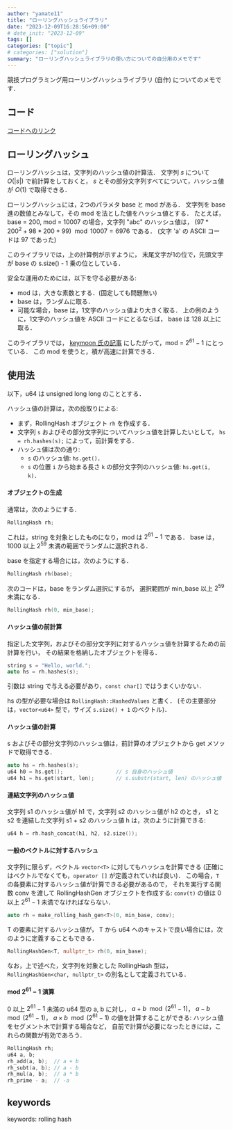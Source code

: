 ```yaml
---
author: "yamate11"
title: "ローリングハッシュライブラリ"
date: "2023-12-09T16:28:56+09:00"
# date_init: "2023-12-09"
tags: []
categories: ["topic"]
# categories: ["solution"]
summary: "ローリングハッシュライブラリの使い方についての自分用のメモです"
---
```


競技プログラミング用ローリングハッシュライブラリ (自作) についてのメモです．

## コード

[コードへのリンク](https://github.com/yamate11/compprog-clib/blob/master/rollingHash.cc)

## ローリングハッシュ

ローリングハッシュは，文字列のハッシュ値の計算法．
文字列 $s$ について$O(|s|)$ で前計算をしておくと，
$s$ とその部分文字列すべてについて，ハッシュ値が $O(1)$ で取得できる．

ローリングハッシュには，2つのパラメタ base と mod がある．
文字列を base 進の数値とみなして，その mod を法とした値をハッシュ値とする．
たとえば，base = 200, mod = 10007 の場合，文字列 "abc" のハッシュ値は，
$(97 * 200^2 + 98 * 200 + 99) \mod 10007 = 6976$ である．
(文字 'a' の ASCII コードは 97 であった)

このライブラリでは，上の計算例が示すように，
末尾文字が1の位で，先頭文字が base の s.size() - 1 乗の位としている．

安全な運用のためには，以下を守る必要がある:

* mod は，大きな素数とする．(固定しても問題無い)
* base は，ランダムに取る．
* 可能な場合，base は，1文字のハッシュ値より大きく取る．
  上の例のように，1文字のハッシュ値を ASCII コードにとるならば，
  base は 128 以上に取る．

このライブラリでは，
[keymoon 氏の記事](https://qiita.com/keymoon/items/11fac5627672a6d6a9f6)
にしたがって，mod = $2^{61} - 1$ にとっている．
この mod を使うと，積が高速に計算できる．

## 使用法

以下，u64 は unsigned long long のこととする．

ハッシュ値の計算は，次の段取りによる:

* まず，RollingHash オブジェクト `rh` を作成する．
* 文字列 `s` およびその部分文字列についてハッシュ値を計算したいとして，
  `hs = rh.hashes(s);` によって，前計算をする．
* ハッシュ値は次の通り:
  * `s` のハッシュ値: `hs.get()`．
  * `s` の位置 `i` から始まる長さ `k` の部分文字列のハッシュ値: `hs.get(i, k)`．
    

#### オブジェクトの生成

通常は，次のようにする．

```cpp
RollingHash rh;
```

これは，string を対象としたものになり，mod は $2^{61} - 1$ である．
base は，1000 以上 $2^{59}$ 未満の範囲でランダムに選択される．

base を指定する場合には，次のようにする．

```cpp
RollingHash rh(base);
```

次のコードは，base をランダム選択にするが，
選択範囲が min_base 以上 $2^{59}$ 未満になる．

```cpp
RollingHash rh(0, min_base);
```

#### ハッシュ値の前計算

指定した文字列，およびその部分文字列に対するハッシュ値を計算するための前計算を行い，
その結果を格納したオブジェクトを得る．

```cpp
string s = "Hello, world.";
auto hs = rh.hashes(s);
```

引数は string で与える必要があり，`const char[]` ではうまくいかない．

hs の型が必要な場合は `RollingHash::HashedValues` と書く．
(その主要部分は，`vector<u64>` 型で，サイズ `s.size() + 1` のベクトル)．

#### ハッシュ値の計算

s およびその部分文字列のハッシュ値は，前計算のオブジェクトから get メソッドで取得できる．

```cpp
auto hs = rh.hashes(s);
u64 h0 = hs.get();                 // s 自身のハッシュ値
u64 h1 = hs.get(start, len);       // s.substr(start, len) のハッシュ値
```

#### 連結文字列のハッシュ値

文字列 s1 のハッシュ値が h1 で，文字列 s2 のハッシュ値が h2 のとき，
s1 と s2 を連結した文字列 s1 + s2 のハッシュ値 h は，次のように計算できる:

```cpp
u64 h = rh.hash_concat(h1, h2, s2.size());
```

#### 一般のベクトルに対するハッシュ

文字列に限らず，ベクトル `vector<T>` に対してもハッシュを計算できる
(正確にはベクトルでなくても，`operator []` が定義されていれば良い)．
この場合，`T` の各要素に対するハッシュ値が計算できる必要があるので，
それを実行する関数 conv を渡して RollingHashGen オブジェクトを作成する:
`conv(t)` の値は 0 以上 $2^{61} - 1$ 未満でなければならない．

```cpp
auto rh = make_rolling_hash_gen<T>(0, min_base, conv);
```

T の要素に対するハッシュ値が，
T から u64 へのキャストで良い場合には，次のように定義することもできる．

```cpp
RollingHashGen<T, nullptr_t> rh(0, min_base);        
```

なお，上で述べた，文字列を対象とした RollingHash 型は，
`RollingHashGen<char, nullptr_t>` の別名として定義されている．

#### mod $2^{61} - 1$ 演算

0 以上 $2^{61} - 1$ 未満の u64 型の a, b に対し，
$a + b \mod (2^{61} - 1)$，
$a - b \mod (2^{61} - 1)$，
$a \times b \mod (2^{61} - 1)$ の値を計算することができる:
ハッシュ値をセグメント木で計算する場合など，
自前で計算が必要になったときには，これらの関数が有効であろう．

```cpp
RollingHash rh;
u64 a, b;
rh_add(a, b);  // a + b
rh_subt(a, b); // a - b
rh_mul(a, b);  // a * b
rh_prime - a;  // -a
```

## keywords

keywords: rolling hash
